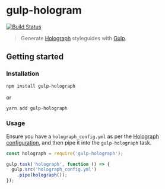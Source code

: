 # gulp-hologram

[![Build Status](https://travis-ci.org/Chapabu/gulp-holograph.svg?branch=master)](https://travis-ci.org/Chapabu/gulp-holograph)

> Generate [Holograph][holograph] styleguides with [Gulp][gulp].

## Getting started

### Installation

```bash
npm install gulp-holograph
```

or

```bash
yarn add gulp-holograph
```

### Usage

Ensure you have a `holograph_config.yml` as per the [Holograph configuration][holograph-config], and then pipe it into
the `gulp-holograph` task.

```javascript
const holograph = require('gulp-holograph');

gulp.task('holograph', function () => {
  gulp.src('holograph_config.yml')
    .pipe(holograph());
});
```

[holograph]: https://www.npmjs.com/package/holograph
[gulp]: http://gulpjs.com/
[holograph-config]: https://github.com/holography/holograph#configuration
